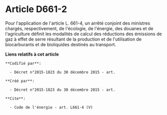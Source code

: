 # Article D661-2

Pour l'application de l'article L. 661-4, un arrêté conjoint des ministres chargés, respectivement, de l'écologie, de
l'énergie, des douanes et de l'agriculture définit les modalités de calcul des réductions des émissions de gaz à effet de
serre résultant de la production et de l'utilisation de biocarburants et de bioliquides destinés au transport.

**Liens relatifs à cet article**

	**Codifié par**:

	  - Décret n°2015-1823 du 30 décembre 2015 - art.

	**Créé par**:

	  - Décret n°2015-1823 du 30 décembre 2015 - art.

	**Cite**:

	  - Code de l'énergie - art. L661-4 (V)
